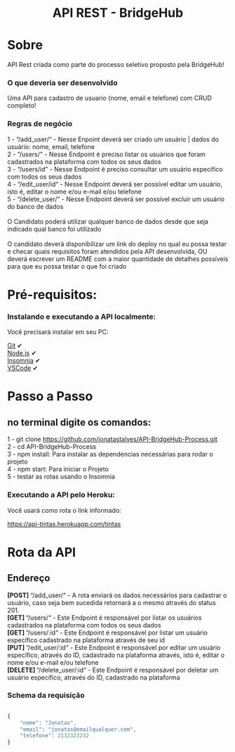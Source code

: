 <p align="center">
  <h1 align="center">API REST - BridgeHub</h1>
</p>  


# Sobre

API Rest criada como parte do processo seletivo proposto pela BridgeHub!

### O que deveria ser desenvolvido

Uma API para cadastro de usuario (nome, email e telefone) com CRUD completo!

### Regras de negócio

1 - “/add_user/“ - Nesse Enpoint deverá ser criado um usuário | dados do usuário: nome, email, telefone<br>
2 - “/users/" - Nesse Endpoint é preciso listar os usuários que foram cadastrados na plataforma com todos os seus dados<br>
3 - “/users/id” - Nesse Endpoint é preciso consultar um usuário especifico com todos os seus dados<br>
4 - “/edit_user/id“ - Nesse Endpoint deverá ser possível editar um usuário, isto é, editar o nome e/ou e-mail e/ou telefone<br>
5 - “/delete_user/” - Nesse Endpoint deverá ser possível excluir um usuário do banco de dados<br>
<br>
O Candidato poderá utilizar qualquer banco de dados desde que seja indicado qual banco foi utilizado<br>
<br>
O candidato deverá disponibilizar um link do deploy no qual eu possa testar e checar quais requisitos foram atendidos pela API desenvolvida, OU deverá escrever um README com a maior quantidade de detalhes possíveis para que eu possa testar o que foi criado<br>

# Pré-requisitos:

### Instalando e executando a API localmente:

Você precisará instalar em seu PC: <br>

[Git](https://git-scm.com) ✔ <br>
[Node.js](https://nodejs.org/en/) ✔ <br>
[Insomnia](https://insomnia.rest/download) ✔ <br>
[VSCode](https://code.visualstudio.com/) ✔ <br>

# Passo a Passo
## no terminal digite os comandos:

1 - git clone https://github.com/jonatastalves/API-BridgeHub-Process.git<br>
2 - cd API-BridgeHub-Process<br>
3 - npm install: Para instalar as dependencias necessárias para rodar o projeto<br>
4 - npm start: Para iniciar o Projeto<br>
5 - testar as rotas usando o Insomnia<br>

### Executando a API pelo Heroku:

Você usará como rota o link informado:

https://api-tintas.herokuapp.com/tintas


# Rota da API

## Endereço

<b>[POST] </b> “/add_user/“ - A rota enviará os dados necessários para cadastrar o usuário, caso seja bem sucedida retornará a o mesmo através do status 201. <br>
<b>[GET] </b> “/users/“ - Este Endpoint é responsável por listar os usuários cadastrados na plataforma com todos os seus dados <br>
<b>[GET] </b> “/users/:id“ - Este Endpoint é responsável por listar um usuário específico cadastrado na plataforma através de seu id<br>
<b>[PUT] </b> “/edit_user/:id“ - Este Endpoint é responsável por editar um usuário específico, através do ID, cadastrado na plataforma através, isto é, editar o nome e/ou e-mail e/ou telefone <br>
<b>[DELETE] </b> “/delete_user/:id“ - Este Endpoint é responsável por deletar um usuário específico, através do ID, cadastrado na plataforma<br>


### Schema da requisição 

```javascript

{
    "nome": "Jonatas",
    "email": "jonatas@emailqualquer.com",
	"telefone": 2132323232
}
```

